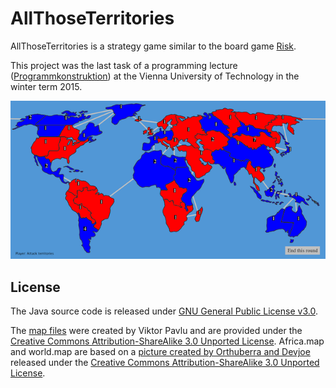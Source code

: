 # AllThoseTerritories

AllThoseTerritories is a strategy game similar to the board game [Risk](https://en.wikipedia.org/wiki/Risk_%28game%29).

This project was the last task of a programming lecture ([Programmkonstruktion](https://tiss.tuwien.ac.at/course/courseDetails.xhtml?dswid=1247&dsrid=67&courseNr=185A79)) at the Vienna University of Technology in the winter term 2015.

![screenshot](https://github.com/lukas-zronek/screenshots/blob/master/AllThoseTerritories/mainwindow.png "Screenshot of AllThoseTerritories")

## License

The Java source code is released under [GNU General Public License v3.0](https://github.com/lukas-zronek/AllThoseTerritories/blob/master/LICENSE).

The [map files](https://github.com/lukas-zronek/AllThoseTerritories/tree/master/data) were created by Viktor Pavlu and are provided under the [Creative Commons Attribution-ShareAlike 3.0 Unported License](https://creativecommons.org/licenses/by-sa/3.0/legalcode).
Africa.map and world.map are based on a [picture created by Orthuberra and Devjoe](https://commons.wikimedia.org/wiki/File:Risk_game_map_fixed.png) released under the [Creative Commons Attribution-ShareAlike 3.0 Unported License](https://creativecommons.org/licenses/by-sa/3.0/legalcode).
